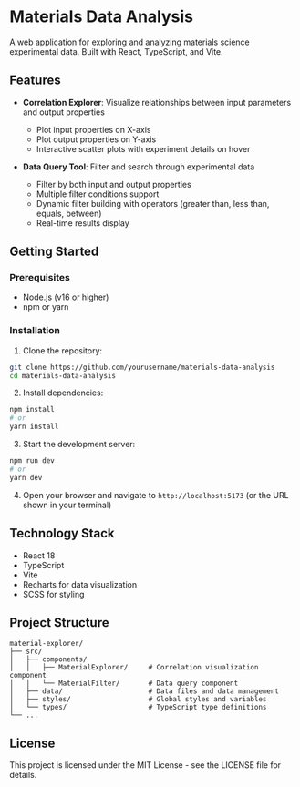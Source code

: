 # Materials Data Analysis

A web application for exploring and analyzing materials science experimental data. Built with React, TypeScript, and Vite.

## Features

- **Correlation Explorer**: Visualize relationships between input parameters and output properties
  - Plot input properties on X-axis
  - Plot output properties on Y-axis
  - Interactive scatter plots with experiment details on hover

- **Data Query Tool**: Filter and search through experimental data
  - Filter by both input and output properties
  - Multiple filter conditions support
  - Dynamic filter building with operators (greater than, less than, equals, between)
  - Real-time results display

## Getting Started

### Prerequisites

- Node.js (v16 or higher)
- npm or yarn

### Installation

1. Clone the repository:
```bash
git clone https://github.com/yourusername/materials-data-analysis
cd materials-data-analysis
```

2. Install dependencies:
```bash
npm install
# or
yarn install
```

3. Start the development server:
```bash
npm run dev
# or
yarn dev
```

4. Open your browser and navigate to `http://localhost:5173` (or the URL shown in your terminal)

## Technology Stack

- React 18
- TypeScript
- Vite
- Recharts for data visualization
- SCSS for styling

## Project Structure

```
material-explorer/
├── src/
│   ├── components/
│   │   ├── MaterialExplorer/     # Correlation visualization component
│   │   └── MaterialFilter/       # Data query component
│   ├── data/                     # Data files and data management
│   ├── styles/                   # Global styles and variables
│   └── types/                    # TypeScript type definitions
└── ...
```

## License

This project is licensed under the MIT License - see the LICENSE file for details.
